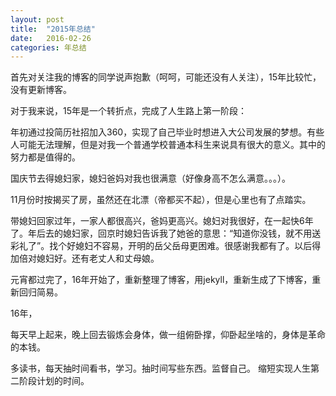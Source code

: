 ```yaml
---
layout: post
title:  "2015年总结"
date:   2016-02-26
categories: 年总结
---
```


首先对关注我的博客的同学说声抱歉（呵呵，可能还没有人关注），15年比较忙，没有更新博客。

对于我来说，15年是一个转折点，完成了人生路上第一阶段：

年初通过投简历社招加入360，实现了自己毕业时想进入大公司发展的梦想。有些人可能无法理解，但是对我一个普通学校普通本科生来说具有很大的意义。其中的努力都是值得的。

国庆节去得媳妇家，媳妇爸妈对我也很满意（好像身高不怎么满意。。。）。

11月份时按揭买了房，虽然还在北漂（帝都买不起），但是心里也有了点踏实。

带媳妇回家过年，一家人都很高兴，爸妈更高兴。媳妇对我很好，在一起快6年了。年后去的媳妇家，回京时媳妇告诉我了她爸的意思：“知道你没钱，就不用送彩礼了”。找个好媳妇不容易，开明的岳父岳母更困难。很感谢我都有了。以后得加倍对媳妇好。还有老丈人和丈母娘。

元宵都过完了，16年开始了，重新整理了博客，用jekyll，重新生成了下博客，重新回归简易。

16年，

每天早上起来，晚上回去锻炼会身体，做一组俯卧撑，仰卧起坐啥的，身体是革命的本钱。

多读书，每天抽时间看书，学习。抽时间写些东西。监督自己。
缩短实现人生第二阶段计划的时间。